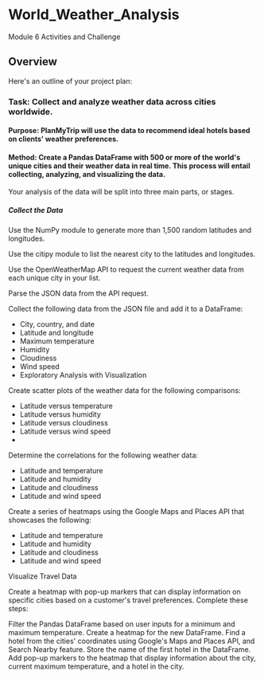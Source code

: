 # World_Weather_Analysis
Module 6 Activities and Challenge
## Overview
 Here's an outline of your project plan:

### Task: Collect and analyze weather data across cities worldwide.
#### Purpose: PlanMyTrip will use the data to recommend ideal hotels based on clients' weather preferences.
#### Method: Create a Pandas DataFrame with 500 or more of the world's unique cities and their weather data in real time. This process will entail collecting, analyzing, and visualizing the data.
Your analysis of the data will be split into three main parts, or stages.

##### Collect the Data

Use the NumPy module to generate more than 1,500 random latitudes and longitudes.

Use the citipy module to list the nearest city to the latitudes and longitudes.

Use the OpenWeatherMap API to request the current weather data from each unique city in your list.

Parse the JSON data from the API request.

Collect the following data from the JSON file and add it to a DataFrame:
- City, country, and date
- Latitude and longitude
- Maximum temperature
- Humidity
- Cloudiness
- Wind speed
- Exploratory Analysis with Visualization

Create scatter plots of the weather data for the following comparisons:
- Latitude versus temperature
- Latitude versus humidity
- Latitude versus cloudiness
- Latitude versus wind speed
- 
Determine the correlations for the following weather data:
- Latitude and temperature
- Latitude and humidity
- Latitude and cloudiness
- Latitude and wind speed

Create a series of heatmaps using the Google Maps and Places API that showcases the following:
- Latitude and temperature
- Latitude and humidity
- Latitude and cloudiness
- Latitude and wind speed

Visualize Travel Data

Create a heatmap with pop-up markers that can display information on specific cities based on a customer's travel preferences. Complete these steps:

Filter the Pandas DataFrame based on user inputs for a minimum and maximum temperature.
Create a heatmap for the new DataFrame.
Find a hotel from the cities' coordinates using Google's Maps and Places API, and Search Nearby feature.
Store the name of the first hotel in the DataFrame.
Add pop-up markers to the heatmap that display information about the city, current maximum temperature, and a hotel in the city.
